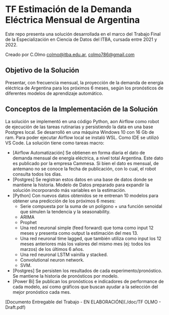 # TF Estimación de la Demanda Eléctrica Mensual de Argentina
Este repo presenta una solución desarrollada en el marco del Trabajo Final de la Especialización en Ciencia de Datos del ITBA, cursada entre 2021 y 2022.

Creado por C.Olmo colmo@itba.edu.ar, colmo786@gmail.com

## Objetivo de la Solución
Presentar, con frecuencia mensual, la proyección de la demanda de energía eléctrica de Argentina para los próximos 6 meses, según los pronósticos de diferentes modelos de aprendizaje automático.

## Conceptos de la Implementación de la Solución
La solución se implementó en una código Python, aon Airflow como robot de ejecución de las tareas rutinarias y persistiendo la data en una base Postgres local. Se desarrolló en una máquina Windows 10 con 16 Gb de ram. Para poder ejecutar Airflow local se instaló WSL. Como IDE se utilizó VS Code.
La solución tiene como tareas macro:
- [Airflow Automatización] Se obtienen en forma diaria el dato de demanda mensual de energía eléctrica, a nivel total Argentina. Este dato es publicado por la empresa Cammesa. Si bien el dato es mensual, de antemano no se conoce la fecha de publicación, con lo cual, el robot consulta todos los días. 
- [Postgres] Se registran estos datos en una base de datos donde se mantiene la historia. Modelo de Datos preparado para expandir la solución incorporando más variables en la estimación.
- [Python] Con nuevos datos obtenidos se re entrenan 10 modelos para obtener una predicción de los próximos 6 meses:
    - Serie compuesta por la suma de un polígono + una función senoidal que simulen la tendencia y la seasonability.
    - ARIMA
    - Prophet
    - Una red neuronal simple (feed forward) que toma como input 12 meses y presenta como output la estimación del mes 13.
    - Una red neuronal time lagged, que también utiliza como input los 12 meses anteriores más los valores del mismo mes (ej: todos los marzos) de los últimos 6 años.
    - Una red neuronal LSTM vainilla y stacked.
    - Convolutional neuron network.
    - SVM.
- [Postgres] Se persisten los resultados de cada experimento/pronóstico. Se mantiene la historia de pronósticos por modelo.
- [Power Bi] Se publican los pronósticos e indicadores de performance de cada modelo, así como gráficos que buscan ayudar a la selección del mejor pronóstico cada mes.

[Documento Entregable del Trabajo - EN ELABORACIÓN](./doc/TF OLMO - Draft.pdf)
